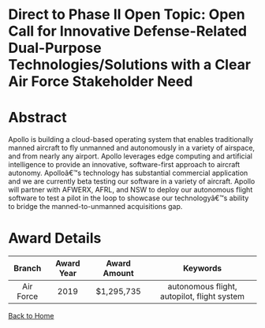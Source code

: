
Direct to Phase II Open Topic: Open Call for Innovative Defense-Related Dual-Purpose Technologies/Solutions with a Clear Air Force Stakeholder Need
===================================================================================================================================================

# Abstract


Apollo is building a cloud-based operating system that enables traditionally manned aircraft to fly unmanned and autonomously in a variety of airspace, and from nearly any airport. Apollo leverages edge computing and artificial intelligence to provide an innovative, software-first approach to aircraft autonomy. Apolloâ€™s technology has substantial commercial application and we are currently beta testing our software in a variety of aircraft. Apollo will partner with AFWERX, AFRL, and NSW to deploy our autonomous flight software to test a pilot in the loop to showcase our technologyâ€™s ability to bridge the manned-to-unmanned acquisitions gap.  

# Award Details

|Branch|Award Year|Award Amount|Keywords|
| :---: | :---: | :---: | :---: |
|Air Force|2019|$1,295,735|autonomous flight, autopilot, flight system|
  
  


[Back to Home](https://github.com/chrischow/dod_sbir_awards/Reports/DJ/#1612)